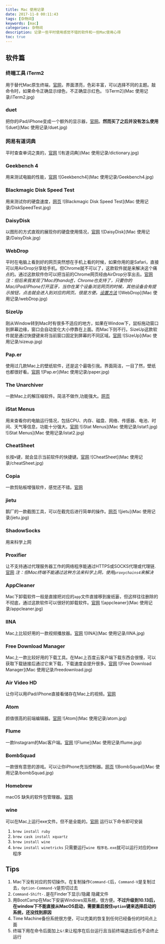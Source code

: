 ```yaml
---
title: Mac 使用记录
date: 2017-11-8 00:11:43
tags: [杂物间]
keywords: [mac]
categories: 杂物间
description: 记录一些平时使用感觉不错的软件和一些Mac使用心得
toc: true
---
```


## 软件篇

### 终端工具 iTerm2
用于替代Mac原生终端，[官网](https://www.iterm2.com/)，界面漂亮，色彩丰富，可以选择不同的主题。敲命令时，如果命令正确显示绿色，不正确显示红色。
![iTerm2](Mac 使用记录/iTerm2.jpg)

### duet
把你的iPad/iPhone变成一个额外的显示器，[官网](https://www.duetdisplay.com/cn/)。**然而买了之后并没有怎么使用**
![duet](Mac 使用记录/duet.jpg)

### 网易有道词典
平时查查单词之类的，[官网](http://cidian.youdao.com/multi.html)
![有道词典](Mac 使用记录/dictionary.jpg)

### Geekbench 4
用来测试电脑的性能，[官网](http://www.geekbench.com/)
![Geekbench4](Mac 使用记录/Geekbench4.jpg)

### Blackmagic Disk Speed Test
用来测试你的硬盘速度，[网页](https://itunes.apple.com/us/app/blackmagic-disk-speed-test/id425264550?mt=12)
![Blackmagic Disk Speed Test](Mac 使用记录/DiskSpeedTest.jpg)

### DaisyDisk
以图形的方式直观的展现你的硬盘使用情况，[官网](https://daisydiskapp.com/)
![DaisyDisk](Mac 使用记录/DaisyDisk.jpg)

### WebDrop
平时在电脑上看到好的网页突然想在手机上看的时候，如果你用的是Safari，直接可以用AirDrop分享给手机。但Chrome就不可以了，这款软件就是来解决这个痛点的。通过这款软件你可以把当前的Chrome网页经由AirDrop分享出去。[官网](https://github.com/JustinFincher/WebDrop)
*注：但后来我发现了Mac的handoff，Chrome也支持了，只要你的Mac/iPad/iPhone打开蓝牙，当你在某个设备浏览网页的时候，其他设备会有提示按钮，点击就会进入到对应的网页。很是方便。[设置方法](http://www.playpcesor.com/2015/01/handoff-chrome-ios-mac.html)*
![WebDrop](Mac 使用记录/webDrop.jpg)

### SizeUp
刚从Window转到Mac时有很多不适应的地方，如果在Window下，鼠标拖动窗口到屏幕边缘，窗口会自动变化大小停靠在上面。而Mac下则不行。SizeUp这款软件就是通过快捷键来将当前窗口固定到屏幕的不同区域。[官网](http://www.irradiatedsoftware.com/sizeup/)
![SizeUp](Mac 使用记录/sizeup.jpg)

### Pap.er
使用过几款Mac上的壁纸软件，还是这个最吸引我。界面简洁，一目了然，壁纸也都很好看。[官网](http://paper.meiyuan.in/index.html)
![Pap.er](Mac 使用记录/paper.jpg)

### The Unarchiver
一款Mac上的解压缩软件。简洁不做作,功能强大。[网页](https://itunes.apple.com/cn/app/the-unarchiver/id425424353?mt=12)

### iStat Menus
用来查看你的电脑运行情况，包括CPU、内存、磁盘、网络、传感器、电池、时间、天气等信息，功能十分强大。[官网](https://bjango.com/mac/istatmenus/)
![iStat Menus](Mac 使用记录/istat1.jpg)
![iStat Menus](Mac 使用记录/istat2.jpg)

### CheatSheet
长按`⌘`键，就会显示当前软件的快捷键。[官网](https://wwwhttps://atom.io/.mediaatelier.com/CheatSheet/)
![CheatSheet](Mac 使用记录/cheatSheet.jpg)

### Copia
一款剪贴板增强软件，感觉还不错。[官网](http://www.dollaropath.com/copia/)

### jietu
鹅厂的一款截图工具，可以在截完后进行简单的操作。[网页](https://itunes.apple.com/cn/app/%E6%88%AA%E5%9B%BE-jietu-%E5%BF%AB%E9%80%9F%E6%A0%87%E6%B3%A8-%E4%BE%BF%E6%8D%B7%E5%88%86%E4%BA%AB%E7%9A%84%E6%88%AA%E5%B1%8F%E5%B7%A5%E5%85%B7/id1059334054?mt=12)
![jietu](Mac 使用记录/jietu.jpg)

### ShadowSocks
用来科学上网

### Proxifier
让不支持通过代理服务器工作的网络程序能通过HTTPS或SOCKS代理或代理链.[官网](https://www.proxifier.com/)
*注：但Mac终端不能通过这种方法来科学上网，使用`proxychains4`来解决*

### AppCleaner
Mac下卸载软件一般是直接把对应的`app`文件直接移到废纸篓，但这样往往删除的不彻底，通过这款软件可以很好的卸载软件。[官网](https://freemacsoft.net/appcleaner/)
![appcleaner](Mac 使用记录/appcleaner.jpg)

### IINA
Mac上比较好用的一款视频播放器。[官网](https://lhc70000.github.io/iina/)
![IINA](Mac 使用记录/IINA.jpg)

### Free Download Manager
Mac上一款比较好用的下载工具。在Mac上百度云客户端下载东西会很慢，可以获取下载链接后通过它来下载，下载速度会提升很多。[官网](https://www.freedownloadmanager.org/)
![Free Download Manager](Mac 使用记录/freedownload.jpg)

### Air Video HD
让你可以用iPad/iPhone直接看储存在Mac上的视频。[官网](http://www.inmethod.com/airvideohd/index.html;jsessionid=2A117E59F43874E67C37E954AFA8722B)

### Atom
颜值很高的前端编辑器。[官网](https://atom.io/)
![Atom](Mac 使用记录/atom.jpg)

### Flume
一款Instagram的Mac客户端。[官网](https://flumeapp.com/)
![Flume](Mac 使用记录/flume.jpg)

### BombSquad
一款很有意思的游戏。可以让你iPhone充当控制器。[网页](https://itunes.apple.com/cn/app/bombsquad/id416482767?mt=12)
![BombSquad](Mac 使用记录/bombSquad.jpg)

### Homebrew
macOS 缺失的软件包管理器。[官网](https://brew.sh/index_zh-cn.html)

### wine
可以在Mac上运行exe文件。但不是全能的。[官网](https://www.winehq.org/)
运行以下命令即可安装
  1. `brew install ruby`
  2. `brew cask install xquartz`
  3. `brew install wine`
  4. `brew install winetricks`
只需要运行`wine 程序名.exe`就可以运行对应的exe程序

## Tips
1. Mac下没有对应的剪切操作。在复制操作`Command-C`后，`Command-V`是复制过去，`Option-Command-V`是剪切过去
2. `Command-Shift-.`是在Finder下显示/隐藏 隐藏文件
3. 用BootCamp在Mac下安装Windows双系统，很方便。**不过升级到10.13后，在window下不能直接从MacOS启动，需要重启按住`option`键来选择启动的系统，还没找到原因**
4. Time Machine备份系统很方便，可以完美的恢复到任何已经备份的时间点上面
5. 终端下用在命令后面加上`&!`来让程序在后台运行且当前终端退出后也不会终止运行
